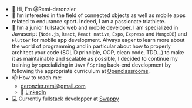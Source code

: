 - 👋 Hi, I’m @Remi-deronzier
- 👀 I’m interested in the field of connected objects as well as mobile apps related to endurance sport. Indeed, I am a passionate triathlete.
- 🌱 I’m a junior fullstack web and mobile developer. I am specialized in Javascript (`Node.js`, `React`, `React native`, `Expo`, `Express` and `MongoDB`) and `Flutter` for mobile app development. Always eager to learn more about the world of programming and in particular about how to properly architect your code (SOLID principle, OOP, clean code, TDD...) to make it as maintainable and scalable as possible, I decided to continue my training by specializing in `Java` / `Spring` back-end development by following the appropriate curriculum at [Openclassrooms](https://openclassrooms.com/).
- 📫 How to reach me:
  -  deronzier.remi@gmail.com
  -  📇 [LinkedIn](https://www.linkedin.com/in/remi-deronzier/)
- 💻 Currently fullstack developper at [Swappy](https://swappy.fr/)



<!---
Remi-deronzier/Remi-deronzier is a ✨ special ✨ repository because its `README.md` (this file) appears on your GitHub profile.
You can click the Preview link to take a look at your changes.
--->
